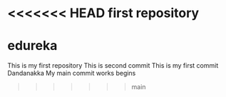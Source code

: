 <<<<<<< HEAD
first repository
=======
# edureka
This is my first repository
This is second commit
This is my first commit
Dandanakka
My main commit works begins
>>>>>>> main
